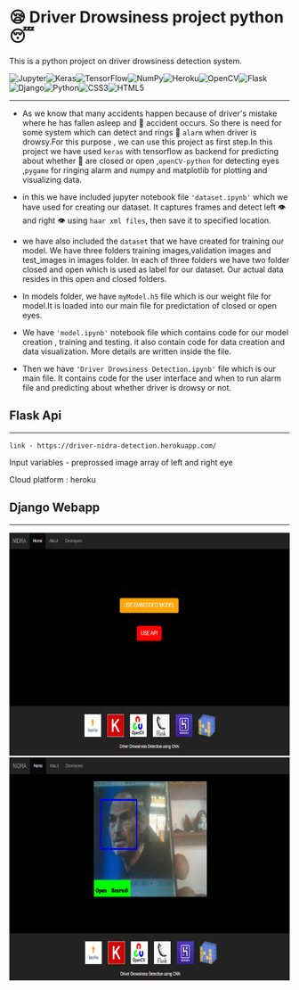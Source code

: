 # :sleepy: Driver Drowsiness project python :sleeping:
This is a python project on driver drowsiness detection system.

<img alt="Jupyter" src="https://img.shields.io/badge/Jupyter-%23F37626.svg?style=for-the-badge&logo=Jupyter&logoColor=white" /><img alt="Keras" src="https://img.shields.io/badge/Keras-%23D00000.svg?style=for-the-badge&logo=Keras&logoColor=white"/><img alt="TensorFlow" src="https://img.shields.io/badge/TensorFlow-%23FF6F00.svg?style=for-the-badge&logo=TensorFlow&logoColor=white" /><img alt="NumPy" src="https://img.shields.io/badge/numpy-%23013243.svg?style=for-the-badge&logo=numpy&logoColor=white" /><img alt="Heroku" src="https://img.shields.io/badge/heroku-%23430098.svg?style=for-the-badge&logo=heroku&logoColor=white"/><img alt="OpenCV" src="https://img.shields.io/badge/opencv-%23white.svg?style=for-the-badge&logo=opencv&logoColor=white"/><img alt="Flask" src="https://img.shields.io/badge/flask-%23000.svg?style=for-the-badge&logo=flask&logoColor=white"/><img alt="Django" src="https://img.shields.io/badge/django-%23092E20.svg?style=for-the-badge&logo=django&logoColor=white"/><img alt="Python" src="https://img.shields.io/badge/python-%2314354C.svg?style=for-the-badge&logo=python&logoColor=white"/><img alt="CSS3" src="https://img.shields.io/badge/css3-%231572B6.svg?style=for-the-badge&logo=css3&logoColor=white"/><img alt="HTML5" src="https://img.shields.io/badge/html5-%23E34F26.svg?style=for-the-badge&logo=html5&logoColor=white"/>

--------------------------

- As we know that many accidents happen because of driver's mistake where he has fallen asleep and :truck: accident occurs. So there is need for some system
which can detect and rings :loudspeaker: `alarm` when driver is drowsy.For this purpose , we can use this project as first step.In this project we have used
`keras` with tensorflow as backend for predicting about whether :eyes: are closed or open ,`openCV-python` for detecting eyes ,`pygame` for ringing alarm
and numpy and matplotlib for plotting and visualizing data.

- in this we have included jupyter notebook file `'dataset.ipynb'` which we have used for creating our dataset. It captures frames and detect left :eye: and right :eye:
using `haar xml files`, then save it to specified location.

- we have also included the `dataset` that we have created for training our model. We have three folders training images,validation images and test_images
in images folder. In each of three folders we have two folder closed and open which is used as label for our dataset. Our actual data resides in this
open and closed folders.

- In models folder, we have `myModel.h5` file which is our weight file for model.It is loaded into our main file for predictation of closed or open eyes.

- We have `'model.ipynb'` notebook file which contains code for our model creation , training and testing. it also contain code for data creation
and data visualization. More details are written inside the file.

- Then we have `'Driver Drowsiness Detection.ipynb'` file which is our main file. It contains code for the user interface and when to run alarm file
and predicting about whether driver is drowsy or not.

## Flask Api

----------------------------

```
link - https://driver-nidra-detection.herokuapp.com/
```
Input variables - preprossed image array of left and right eye

Cloud platform : heroku

## Django Webapp

----------------------------

<img src="https://github.com/arr-swartz/drowsiness_project_python/blob/master/screenshots/s1.png" width="600" height="400" />

<img src="https://github.com/arr-swartz/drowsiness_project_python/blob/master/screenshots/s2.png" width="600" height="400" />
